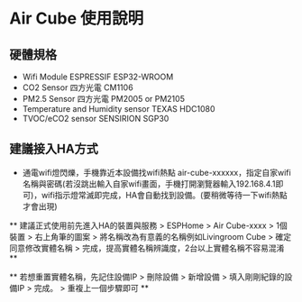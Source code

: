 # Air Cube 使用說明
## 硬體規格 
  - Wifi Module
    ESPRESSIF ESP32-WROOM
  - CO2 Sensor
    四方光電 CM1106
  - PM2.5 Sensor
    四方光電 PM2005 or PM2105
  - Temperature and Humidity sensor
    TEXAS HDC1080
  - TVOC/eCO2 sensor
    SENSIRION SGP30

## 建議接入HA方式 
  - 通電wifi燈閃爍，手機靠近本設備找wifi熱點 air-cube-xxxxxx，指定自家wifi名稱與密碼(若沒跳出輸入自家wifi畫面，手機打開瀏覽器輸入192.168.4.1即可)，wifi指示燈常滅即完成，HA會自動找到設備。(要稍微等待一下wifi熱點才會出現)
  
  ** 建議正式使用前先進入HA的裝置與服務 > ESPHome > Air Cube-xxxx > 1個裝置 > 右上角筆的圖案 > 將名稱改為有意義的名稱例如Livingroom Cube > 確定同意修改實體名稱 > 完成，提高實體名稱辨識度，2台以上實體名稱不容易混淆 **
  
  ** 若想重置實體名稱，先記住設備IP > 刪除設備 > 新增設備 > 填入剛剛紀錄的設備IP > 完成。 > 重複上一個步驟即可 ** 
